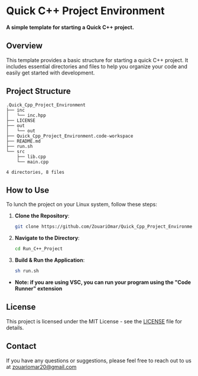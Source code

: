 # Quick C++ Project Environment

**A simple template for starting a Quick C++ project.**

## Overview

This template provides a basic structure for starting a quick C++ project. It includes essential directories and files to help you organize your code and easily get started with development.

## Project Structure

```plaintext
.Quick_Cpp_Project_Environment
├── inc
│   └── inc.hpp
├── LICENSE
├── out
│   └── out
├── Quick_Cpp_Project_Environment.code-workspace
├── README.md
├── run.sh
└── src
    ├── lib.cpp
    └── main.cpp

4 directories, 8 files
```

## How to Use

To lunch the project on your Linux system, follow these steps:

1. **Clone the Repository**:

    ```sh
    git clone https://github.com/ZouariOmar/Quick_Cpp_Project_Environment.git
    ```

2. **Navigate to the Directory**:

    ```sh
    cd Run_C++_Project
    ```

3. **Build & Run the Application**:

    ```sh
    sh run.sh
    ```

- **Note: if you are using VSC, you can run your program using the "Code Runner" extension**

## License

This project is licensed under the MIT License - see the [LICENSE](LICENSE) file for details.

## Contact

If you have any questions or suggestions, please feel free to reach out to us at [zouariomar20@gmail.com](mailto:zouariomar20@gmail.com)
